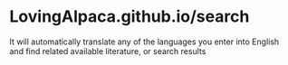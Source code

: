 # LovingAlpaca.github.io/search
It will automatically translate any of the languages you enter into English and find related available literature, or search results
